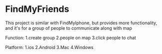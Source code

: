 FindMyFriends
=============

This project is similar with FindMyIphone, but provides more functionality, and it's for a group of people to communicate along with map

Function:
1.create group
2.people on map
3.click people to chat

Platform:
1.ios
2.Android
3.Mac
4.Windows

